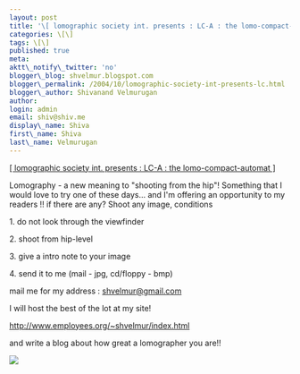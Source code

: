 ```yaml
---
layout: post
title: '\[ lomographic society int. presents : LC-A : the lomo-compact-automat \]'
categories: \[\]
tags: \[\]
published: true
meta:
aktt\_notify\_twitter: 'no'
blogger\_blog: shvelmur.blogspot.com
blogger\_permalink: /2004/10/lomographic-society-int-presents-lc.html
blogger\_author: Shivanand Velmurugan
author:
login: admin
email: shiv@shiv.me
display\_name: Shiva
first\_name: Shiva
last\_name: Velmurugan
---
```


[\[ lomographic society int. presents : LC-A : the lomo-compact-automat \]][0]

Lomography - a new meaning to "shooting from the hip"! Something that I would love to try one of these days... and I'm offering an opportunity to my readers !! if there are any? Shoot any image, conditions

1\. do not look through the viewfinder  
  
2\. shoot from hip-level  
  
3\. give a intro note to your image  
  
4\. send it to me (mail - jpg, cd/floppy - bmp)

mail me for my address : shvelmur@gmail.com

I will host the best of the lot at my site!  
  
http://www.employees.org/~shvelmur/index.html

and write a blog about how great a lomographer you are!!  

![](/images/7854873-109768170687163763?l=shvelmur.blogspot.com)


[0]: http://shop.lomography.com/microsites//lca/